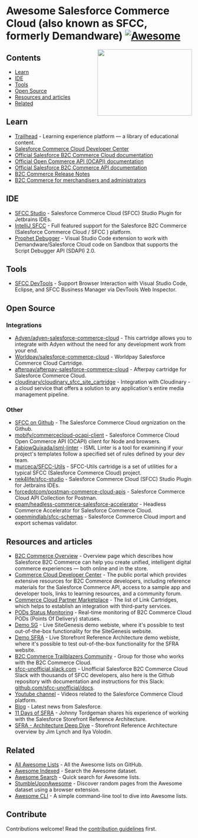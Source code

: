 # Awesome Salesforce Commerce Cloud (also known as SFCC, formerly Demandware) [![Awesome](https://awesome.re/badge.svg)](https://awesome.re)

<img src="https://raw.githubusercontent.com/uzumaxy/awesome-sfcc/master/assets/sfcc-logo.png" align="right" width="256" height="180">

## Contents
- [Learn](#learn)
- [IDE](#ide)
- [Tools](#tools)
- [Open Source](#open-source)
- [Resources and articles](#resources-and-articles)
- [Related](#related)


## Learn
- [Trailhead](https://trailhead.salesforce.com/en/search?keywords=B2C%20Commerce) - Learning experience platform — a library of educational content.
- [Salesforce Commerce Cloud Developer Center](https://developer.salesforce.com/developer-centers/commerce-cloud)
- [Official Salesforce B2C Commerce Cloud documentation](https://salesforcecommercecloud.github.io/b2c-dev-doc/)
- [Official Open Commerce API \(OCAPI\) documentation](https://developer.salesforce.com/docs/commerce/b2c-commerce/references/b2c-commerce-ocapi/get-started-with-ocapi.html)
- [Official Salesforce B2C Commerce API documentation](https://developer.salesforce.com/docs/commerce/commerce-api/guide)
- [B2C Commerce Release Notes](https://help.salesforce.com/s/articleView?id=sf.b2c_rn_release_notes.htm&type=5)
- [B2C Commerce for merchandisers and administrators](https://help.salesforce.com/s/articleView?language=en_US&id=cc.b2c_getting_started.htm&type=5)


## IDE
- [SFCC Studio](https://github.com/nek4life/sfcc-studio) - Salesforce Commerce Cloud (SFCC) Studio Plugin for Jetbrains IDEs.
- [IntelliJ SFCC](https://plugins.jetbrains.com/plugin/13668-salesforce-b2c-commerce-sfcc-) - Full featured support for the Salesforce B2C Commerce (Salesforce Commerce Cloud / SFCC ) platform.
- [Prophet Debugger](https://github.com/SqrTT/prophet) - Visual Studio Code extension to work with Demandware/Salesforce Cloud code on Sandbox that supports the Script Debugger API (SDAPI) 2.0.

## Tools
- [SFCC DevTools](https://github.com/redvanworkshop/sfcc-devtools) - Support Browser Interaction with Visual Studio Code, Eclipse, and SFCC Business Manager via DevTools Web Inspector.

## Open Source
### Integrations
- [Adyen/adyen-salesforce-commerce-cloud](https://github.com/Adyen/adyen-salesforce-commerce-cloud) - This cartridge allows you to integrate with Adyen without the need for any development work from your end.
- [Worldpay/salesforce-commerce-cloud](https://github.com/Worldpay/salesforce-commerce-cloud) - Worldpay Salesforce Commerce Cloud Cartridge.
- [afterpay/afterpay-salesforce-commerce-cloud](https://github.com/afterpay/afterpay-salesforce-commerce-cloud) - Afterpay cartridge for Salesforce Commerce Cloud.
- [cloudinary/cloudinary_sfcc_site_cartridge](https://github.com/cloudinary/cloudinary_sfcc_site_cartridge) - Integration with Cloudinary - a cloud service that offers a solution to any application's entire media management pipeline.

### Other
- [SFCC on Github](https://github.com/SalesforceCommerceCloud/) - The Salesforce Commerce Cloud orgnization on the Github.
- [mobify/commercecloud-ocapi-client](https://github.com/mobify/commercecloud-ocapi-client) - Salesforce Commerce Cloud Open Commerce API (OCAPI) client for Node and browsers.
- [FabiowQuixada/isml-linter](https://github.com/FabiowQuixada/isml-linter) - ISML Linter is a tool for examining if your project's templates follow a specified set of rules defined by your dev team.
- [murceca/SFCC-Utils](https://github.com/murceca/SFCC-Utils) - SFCC-Utils cartridge is a set of utilities for a typical SFCC (Salesforce Commerce Cloud) project.
- [nek4life/sfcc-studio](https://github.com/nek4life/sfcc-studio) - Salesforce Commerce Cloud (SFCC) Studio Plugin for Jetbrains IDEs.
- [forcedotcom/postman-commerce-cloud-apis](https://github.com/forcedotcom/postman-commerce-cloud-apis) - Salesforce Commerce Cloud API Collection for Postman.
- [epam/headless-commerce-salesforce-accelerator](https://github.com/epam/headless-commerce-salesforce-accelerator) - Headless Commerce Accelerator for Salesforce Commerce Cloud.
- [openmindlab/sfcc-schemas](https://github.com/openmindlab/sfcc-schemas) - Salesforce Commerce Cloud import and export schemas validator.

## Resources and articles
- [B2C Commerce Overview](https://www.salesforce.com/products/commerce-cloud/ecommerce/) - Overview page which describes how Salesforce B2C Commerce can help you create unified, intelligent digital commerce experiences — both online and in the store.
- [Commerce Cloud Developer Center](https://developer.commercecloud.com/) - The public portal which provides extensive resources for B2C Commerce developers, including reference materials for the Salesforce Commerce API, access to a sample app and developer tools, links to learning resources, and a community forum.
- [Commerce Cloud Partner Marketplace](https://www.salesforce.com/products/commerce-cloud/partner-marketplace/) - The list of Link Cartridges, which helps to establish an integration with third-party services.
- [PODs Status Monitoring](https://status.salesforce.com/products/B2C_Commerce_Cloud) - Real-time monitoring of B2C Commerce Cloud PODs (Points Of Delivery) statuses.
- [Demo SG](https://production-sitegenesis-dw.demandware.net/on/demandware.store/Sites-SiteGenesis-Site) - Live SiteGenesis demo webiste, where it's possible to test out-of-the-box functionality for the SiteGenesis website.
- [Demo SFRA](https://production.sitegenesis.dw.demandware.net/s/RefArch/home?lang=en_US) - Live Storefront Reference Architecture demo webiste, where it's possible to test out-of-the-box functionality for the SFRA website.
- [B2C Commerce Trailblazers Community](https://trailblazers.salesforce.com/_ui/core/chatter/groups/GroupProfilePage?g=0F93A000000DGi3) - Group for those who works with the B2C Commerce Cloud.
- [sfcc-unofficial.slack.com](https://sfcc-unofficial.slack.com/) - Unofficial Salesforce B2C Commerce Cloud Slack with thousands of SFCC developers, also here is the Github repository with documentation and instructions for this Slack: [github.com/sfcc-unofficial/docs](https://github.com/sfcc-unofficial/docs).
- [Youtube channel](https://www.youtube.com/c/commercecloud/) - Videos related to the Salesforce Commerce Cloud platform.
- [Blog](https://www.salesforce.com/blog/category/commerce.html) - Latest news from Salesforce.
- [11 Days of SFRA](https://medium.com/perimeterx/11-days-of-salesforce-storefront-reference-architecture-sfra-day-1-what-is-sfra-adece16f3703) - Johnny Tordgeman
shares his experience of working with the Salesforce Storefront Reference Architecture.
- [SFRA - Architecture Deep Dive](https://salesforce.vidyard.com/watch/fVzzSXddHXwvcCfeRVvcoX) - Storefront Reference Architecture overview by Jim Lynch and Ilya Volodin.

## Related
- [All Awesome Lists](https://github.com/topics/awesome) - All the Awesome lists on GitHub.
- [Awesome Indexed](https://awesome-indexed.mathew-davies.co.uk) - Search the Awesome dataset.
- [Awesome Search](https://awesomelists.top) - Quick search for Awesome lists.
- [StumbleUponAwesome](https://github.com/basharovV/StumbleUponAwesome) - Discover random pages from the Awesome dataset using a browser extension.
- [Awesome CLI](https://github.com/umutphp/awesome-cli) - A simple command-line tool to dive into Awesome lists.



## Contribute
Contributions welcome! Read the [contribution guidelines](CONTRIBUTING.md) first.

